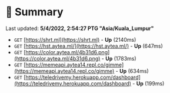 # 📖 Summary
Last updated: **5/4/2022, 2:54:27 PTG "Asia/Kuala_Lumpur"**

- `GET` [https://shrt.ml](https://shrt.ml) - **Up** (2140ms)
- `GET` [https://hst.aytea.ml/](https://hst.aytea.ml/) - **Up** (647ms)
- `GET` [https://color.aytea.ml/4b31d6.png](https://color.aytea.ml/4b31d6.png) - **Up** (1783ms)
- `GET` [https://memeapi.aytea14.repl.co/gimme](https://memeapi.aytea14.repl.co/gimme) - **Up** (634ms)
- `GET` [https://teledrivemy.herokuapp.com/dashboard](https://teledrivemy.herokuapp.com/dashboard) - **Up** (199ms)
